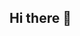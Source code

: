 ## Hi there 👋

<!--
**PriscillaRenault/PriscillaRenault** is a ✨ _special_ ✨ repository because its `README.md` (this file) appears on your GitHub profile.

Here are some ideas to get you started:

- 🏫 I’m currently working on my courses 📚 of developper web at Openclassrooms
- 💻 I’m currently learning Javascript, React, mongoDB ans noSql
- 👯 I’m looking to collaborate on opensource project
